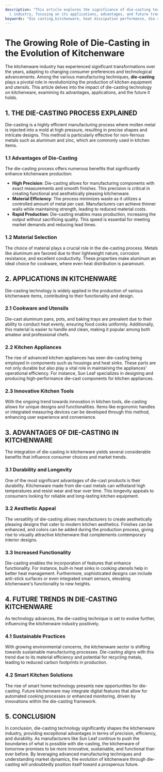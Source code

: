 ```yaml
---
description: "This article explores the significance of die-casting technology in the kitchenware\
  \ industry, focusing on its applications, advantages, and future trends."
keywords: "die casting,kitchenware, heat dissipation performance, die casting process"
---
```

# The Growing Role of Die-Casting in the Evolution of Kitchenware

The kitchenware industry has experienced significant transformations over the years, adapting to changing consumer preferences and technological advancements. Among the various manufacturing techniques, **die-casting** plays a pivotal role in revolutionizing the production of kitchen equipment and utensils. This article delves into the impact of die-casting technology on kitchenware, examining its advantages, applications, and the future it holds.

## 1. THE DIE-CASTING PROCESS EXPLAINED

Die-casting is a highly efficient manufacturing process where molten metal is injected into a mold at high pressure, resulting in precise shapes and intricate designs. This method is particularly effective for non-ferrous metals such as aluminum and zinc, which are commonly used in kitchen items. 

### 1.1 Advantages of Die-Casting

The die-casting process offers numerous benefits that significantly enhance kitchenware production:

- **High Precision**: Die-casting allows for manufacturing components with exact measurements and smooth finishes. This precision is critical in creating functional and aesthetically pleasing kitchenware.
- **Material Efficiency**: The process minimizes waste as it utilizes a controlled amount of metal per cast. Manufacturers can achieve thinner walls while maintaining strength, leading to reduced material costs.
- **Rapid Production**: Die-casting enables mass production, increasing the output without sacrificing quality. This speed is essential for meeting market demands and reducing lead times.

### 1.2 Material Selection

The choice of material plays a crucial role in the die-casting process. Metals like aluminum are favored due to their lightweight nature, corrosion resistance, and excellent conductivity. These properties make aluminum an ideal choice for cookware, where even heat distribution is paramount.

## 2. APPLICATIONS IN KITCHENWARE

Die-casting technology is widely applied in the production of various kitchenware items, contributing to their functionality and design.

### 2.1 Cookware and Utensils

Die-cast aluminum pans, pots, and baking trays are prevalent due to their ability to conduct heat evenly, ensuring food cooks uniformly. Additionally, this material is easier to handle and clean, making it popular among both amateur and professional chefs.

### 2.2 Kitchen Appliances

The rise of advanced kitchen appliances has seen die-casting being employed in components such as housings and heat sinks. These parts are not only durable but also play a vital role in maintaining the appliances' operational efficiency. For instance, Sun Leaf specializes in designing and producing high-performance die-cast components for kitchen appliances.

### 2.3 Innovative Kitchen Tools

With the ongoing trend towards innovation in kitchen tools, die-casting allows for unique designs and functionalities. Items like ergonomic handles or integrated measuring devices can be developed through this method, enhancing user experience and convenience.

## 3. ADVANTAGES OF DIE-CASTING IN KITCHENWARE

The integration of die-casting in kitchenware yields several considerable benefits that influence consumer choices and market trends.

### 3.1 Durability and Longevity

One of the most significant advantages of die-cast products is their durability. Kitchenware made from die-cast metals can withstand high temperatures and resist wear and tear over time. This longevity appeals to consumers looking for reliable and long-lasting kitchen equipment.

### 3.2 Aesthetic Appeal

The versatility of die-casting allows manufacturers to create aesthetically pleasing designs that cater to modern kitchen aesthetics. Finishes can be enhanced, and colors can be added during the production process, giving rise to visually attractive kitchenware that complements contemporary interior designs.

### 3.3 Increased Functionality

Die-casting enables the incorporation of features that enhance functionality. For instance, built-in heat sinks in cooking utensils help in better heat management. Furthermore, sophisticated designs can include anti-stick surfaces or even integrated smart sensors, elevating kitchenware's functionality to new heights.

## 4. FUTURE TRENDS IN DIE-CASTING KITCHENWARE

As technology advances, the die-casting technique is set to evolve further, influencing the kitchenware industry positively.

### 4.1 Sustainable Practices

With growing environmental concerns, the kitchenware sector is shifting towards sustainable manufacturing processes. Die-casting aligns with this trend due to its material efficiency and potential for recycling metals, leading to reduced carbon footprints in production.

### 4.2 Smart Kitchen Solutions

The rise of smart home technology presents new opportunities for die-casting. Future kitchenware may integrate digital features that allow for automated cooking processes or enhanced monitoring, driven by innovations within the die-casting framework.

## 5. CONCLUSION

In conclusion, die-casting technology significantly shapes the kitchenware industry, providing exceptional advantages in terms of precision, efficiency, and durability. As manufacturers like Sun Leaf continue to push the boundaries of what is possible with die-casting, the kitchenware of tomorrow promises to be more innovative, sustainable, and functional than ever before. By leveraging advanced manufacturing techniques and understanding market dynamics, the evolution of kitchenware through die-casting will undoubtedly position itself toward a prosperous future.
